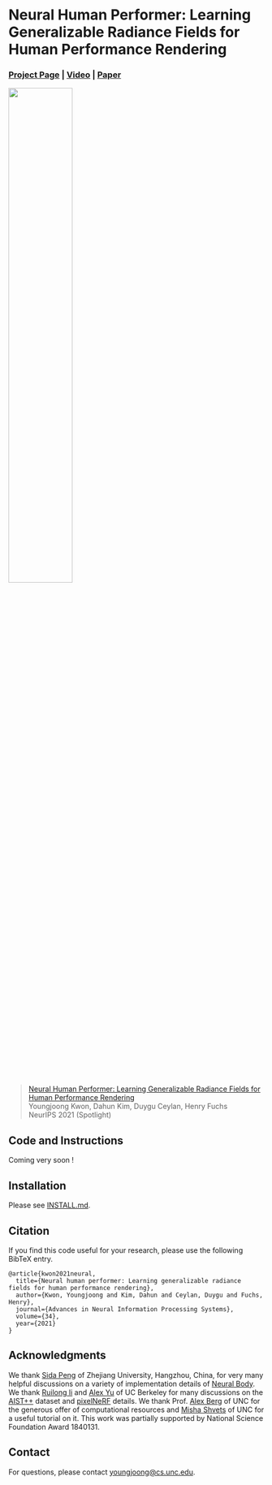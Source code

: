 # Neural Human Performer: Learning Generalizable Radiance Fields for Human Performance Rendering
### [Project Page](https://youngjoongunc.github.io/nhp/) | [Video](https://www.youtube.com/watch?v=4b5SPwPOKVo) | [Paper](https://arxiv.org/pdf/2109.07448.pdf)


<img src="https://github.com/YoungJoongUNC/Neural_Human_Performer/blob/main/image/teaser.gif?raw=true" width="50%" height="50%" />

> [Neural Human Performer: Learning Generalizable Radiance Fields for Human Performance Rendering](https://arxiv.org/pdf/2012.15838.pdf)  
> Youngjoong Kwon, Dahun Kim, Duygu Ceylan, Henry Fuchs  
> NeurIPS 2021 (Spotlight)

## Code and Instructions
Coming very soon !

## Installation

Please see [INSTALL.md](INSTALL.md).


## Citation

If you find this code useful for your research, please use the following BibTeX entry.

```
@article{kwon2021neural,
  title={Neural human performer: Learning generalizable radiance fields for human performance rendering},
  author={Kwon, Youngjoong and Kim, Dahun and Ceylan, Duygu and Fuchs, Henry},
  journal={Advances in Neural Information Processing Systems},
  volume={34},
  year={2021}
}
```
## Acknowledgments

We thank [Sida Peng](https://pengsida.net/) of Zhejiang University, Hangzhou, China, for 
very many helpful discussions on a variety of implementation details of [Neural Body](https://zju3dv.github.io/neuralbody/).
We thank [Ruilong li](https://www.liruilong.cn/) and [Alex Yu](https://alexyu.net/) of UC Berkeley
for many discussions on the [AIST++](https://google.github.io/aichoreographer/) dataset and [pixelNeRF](https://alexyu.net/pixelnerf/) details.
We thank Prof. [Alex Berg](http://acberg.com/) of UNC for the generous offer of computational resources and [Misha Shvets](https://scholar.google.com/citations?user=CY9PcHEAAAAJ&hl=en) of UNC
for a useful tutorial on it. This work was partially supported by National Science Foundation Award 1840131.
## Contact

For questions, please contact [youngjoong@cs.unc.edu](youngjoong@cs.unc.edu).
